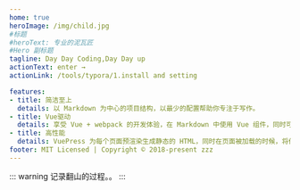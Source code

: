 ```yaml
---
home: true
heroImage: /img/child.jpg
#标题
#heroText: 专业的泥瓦匠
#Hero 副标题
tagline: Day Day Coding,Day Day up
actionText: enter →
actionLink: /tools/typora/1.install and setting

features:
- title: 简洁至上
  details: 以 Markdown 为中心的项目结构，以最少的配置帮助你专注于写作。
- title: Vue驱动
  details: 享受 Vue + webpack 的开发体验，在 Markdown 中使用 Vue 组件，同时可以使用 Vue 来开发自定义主题。
- title: 高性能
  details: VuePress 为每个页面预渲染生成静态的 HTML，同时在页面被加载的时候，将作为 SPA 运行。
footer: MIT Licensed | Copyright © 2018-present zzz
---
```

::: warning
记录翻山的过程。。
:::
